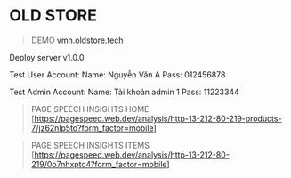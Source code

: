 # OLD STORE

> DEMO
> [vmn.oldstore.tech](http://vmn.oldstore.tech/)

Deploy server v1.0.0

Test User Account:
Name: Nguyễn Văn A
Pass: 012456878

Test Admin Account:
Name: Tài khoản admin 1
Pass: 11223344

>PAGE SPEECH INSIGHTS HOME
>[https://pagespeed.web.dev/analysis/http-13-212-80-219-products-7/jz62nlp5to?form_factor=mobile]


>PAGE SPEECH INSIGHTS ITEMS
>[https://pagespeed.web.dev/analysis/http-13-212-80-219/0o7nhxptc4?form_factor=mobile]
>
>
